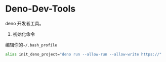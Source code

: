 # Deno-Dev-Tools

deno 开发者工具。

1. 初始化命令

编辑你的`~/.bash_profile`

```bash
alias init_deno_project="deno run --allow-run --allow-write https://"
```
